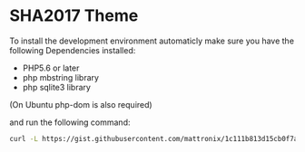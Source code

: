 SHA2017 Theme
=============

To install the development environment automaticly make sure you have the following Dependencies installed: 

* PHP5.6 or later
* php mbstring library
* php sqlite3 library

(On Ubuntu php-dom is also required)

and run the following command: 

```bash
curl -L https://gist.githubusercontent.com/mattronix/1c111b813d15cb0f7a76b433893def6f/raw/55f3cd02544f15b199794e8c74a2f6bd5426c78b/installsha2017.org.sh | bash
```